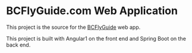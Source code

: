 # BCFlyGuide.com Web Application

This project is the source for the [BCFlyGuide](http://bcflyguide.com/) web app.

This project is built with Angular1 on the front end and Spring Boot on the back end. 
